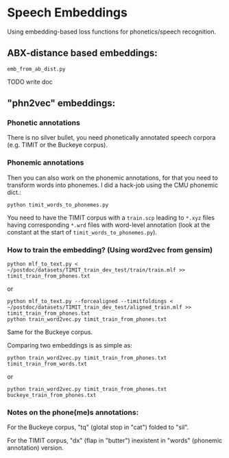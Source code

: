 Speech Embeddings
=================

Using embedding-based loss functions for phonetics/speech recognition.

## ABX-distance based embeddings:

    emb_from_ab_dist.py

TODO write doc

## "phn2vec" embeddings:

### Phonetic annotations

There is no silver bullet, you need phonetically annotated speech corpora
(e.g. TIMIT or the Buckeye corpus).

### Phonemic annotations

Then you can also work on the phonemic annotations, for that you need to
transform words into phonemes. I did a hack-job using the CMU phonemic dict.:

    python timit_words_to_phonemes.py

You need to have the TIMIT corpus with a `train.scp` leading to `*.xyz` files
having corresponding `*.wrd` files with word-level annotation (look at the
constant at the start of `timit_words_to_phonemes.py`).

### How to train the embedding? (Using word2vec from gensim)

    python mlf_to_text.py < ~/postdoc/datasets/TIMIT_train_dev_test/train/train.mlf >> timit_train_from_phones.txt

or 

    python mlf_to_text.py --forcealigned --timitfoldings < ~/postdoc/datasets/TIMIT_train_dev_test/aligned_train.mlf >> timit_train_from_phones.txt
    python train_word2vec.py timit_train_from_phones.txt

Same for the Buckeye corpus.

Comparing two embeddings is as simple as:

    python train_word2vec.py timit_train_from_phones.txt timit_train_from_words.txt

or 

    python train_word2vec.py timit_train_from_phones.txt buckeye_train_from_phones.txt

### Notes on the phone(me)s annotations:

For the Buckeye corpus, "tq" (glotal stop in "cat") folded to "sil".

For the TIMIT corpus, "dx" (flap in "butter") inexistent in "words" (phonemic
annotation) version.
 

